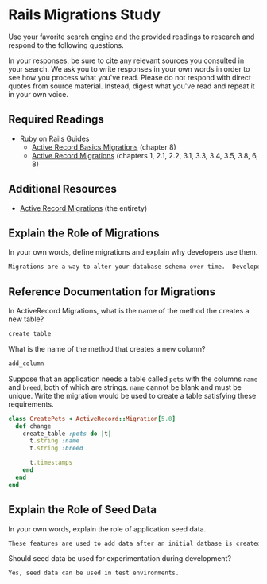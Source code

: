 # Rails Migrations Study

Use your favorite search engine and the provided readings to research and
respond to the following questions.

In your responses, be sure to cite any relevant sources you consulted in your
search. We ask you to write responses in your own words in order to see how you
process what you've read. Please do not respond with direct quotes from source
material. Instead, digest what you've read and repeat it in your own voice.

## Required Readings

-   Ruby on Rails Guides
    -   [Active Record Basics Migrations](http://guides.rubyonrails.org/active_record_basics.html#migrations)
        (chapter 8)
    -   [Active Record Migrations](http://guides.rubyonrails.org/active_record_migrations.html)
        (chapters 1, 2.1, 2.2, 3.1, 3.3, 3.4, 3.5, 3.8, 6, 8)

## Additional Resources
-   [Active Record Migrations](http://guides.rubyonrails.org/active_record_migrations.html)
    (the entirety)

## Explain the Role of Migrations

In your own words, define migrations and explain why developers use them.

```md
Migrations are a way to alter your database schema over time.  Developers perform them on a database whenever it is neccessary to update or revert to a newer/older schema.
```

## Reference Documentation for Migrations

In ActiveRecord Migrations, what is the name of the method the creates a new
table?

```md
create_table
```

What is the name of the method that creates a new column?

```md
add_column
```

Suppose that an application needs a table called `pets` with the columns `name`
and `breed`, both of which are strings. `name` cannot be blank and must be
unique. Write the migration would be used to create a table satisfying these
requirements.

```ruby
class CreatePets < ActiveRecord::Migration[5.0]
  def change
    create_table :pets do |t|
      t.string :name
      t.string :breed

      t.timestamps
    end
  end
end
```

## Explain the Role of Seed Data

In your own words, explain the role of application seed data.

```md
These features are used to add data after an initial datbase is created. This is useful when reloading the database in development and test environments.
```

Should seed data be used for experimentation during development?

```md
Yes, seed data can be used in test environments.
```
